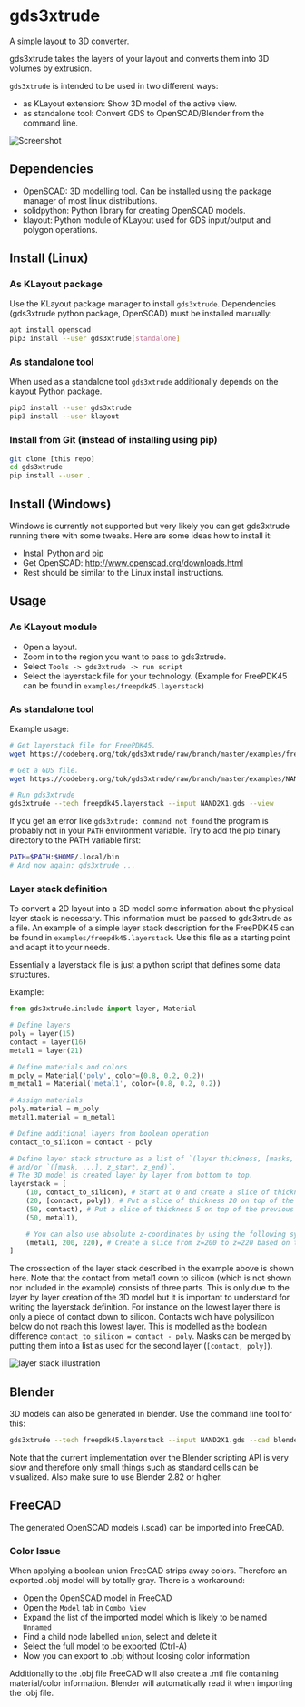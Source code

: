 # gds3xtrude
A simple layout to 3D converter.

gds3xtrude takes the layers of your layout and converts them into 3D volumes by extrusion.

`gds3xtrude` is intended to be used in two different ways:
* as KLayout extension: Show 3D model of the active view.
* as standalone tool: Convert GDS to OpenSCAD/Blender from the command line.

![Screenshot](./examples/freepdk45_screenshot.png "Screenshot")

## Dependencies
* OpenSCAD: 3D modelling tool. Can be installed using the package manager of most linux distributions.
* solidpython: Python library for creating OpenSCAD models.
* klayout: Python module of KLayout used for GDS input/output and polygon operations.

## Install (Linux)

### As KLayout package
Use the KLayout package manager to install `gds3xtrude`.
Dependencies (gds3xtrude python package, OpenSCAD) must be installed manually:

```sh
apt install openscad
pip3 install --user gds3xtrude[standalone]
```

### As standalone tool
When used as a standalone tool `gds3xtrude` additionally depends on the klayout Python package.

```sh
pip3 install --user gds3xtrude
pip3 install --user klayout
```

### Install from Git (instead of installing using pip)
```sh
git clone [this repo]
cd gds3xtrude
pip install --user .
```

## Install (Windows)
Windows is currently not supported but very likely you can get gds3xtrude running there with some tweaks.
Here are some ideas how to install it:
* Install Python and pip
* Get OpenSCAD: http://www.openscad.org/downloads.html
* Rest should be similar to the Linux install instructions.

## Usage

### As KLayout module

* Open a layout.
* Zoom in to the region you want to pass to gds3xtrude.
* Select `Tools -> gds3xtrude -> run script`
* Select the layerstack file for your technology. (Example for FreePDK45 can be found in `examples/freepdk45.layerstack`)


### As standalone tool
Example usage:
```sh
# Get layerstack file for FreePDK45.
wget https://codeberg.org/tok/gds3xtrude/raw/branch/master/examples/freepdk45.layerstack

# Get a GDS file.
wget https://codeberg.org/tok/gds3xtrude/raw/branch/master/examples/NAND2X1.gds

# Run gds3xtrude
gds3xtrude --tech freepdk45.layerstack --input NAND2X1.gds --view
```

If you get an error like `gds3xtrude: command not found` the program is probably not in your `PATH` environment variable.
Try to add the pip binary directory to the PATH variable first:
```sh
PATH=$PATH:$HOME/.local/bin
# And now again: gds3xtrude ...
```

### Layer stack definition
To convert a 2D layout into a 3D model some information about the physical layer stack is necessary.
This information must be passed to gds3xtrude as a file. An example of a simple layer stack description
for the FreePDK45 can be found in `examples/freepdk45.layerstack`. Use this file as a starting point and adapt it to your needs.

Essentially a layerstack file is just a python script that defines some data structures.

Example:
```python
from gds3xtrude.include import layer, Material

# Define layers
poly = layer(15)
contact = layer(16)
metal1 = layer(21)

# Define materials and colors
m_poly = Material('poly', color=(0.8, 0.2, 0.2))
m_metal1 = Material('metal1', color=(0.8, 0.2, 0.2))

# Assign materials
poly.material = m_poly
metal1.material = m_metal1

# Define additional layers from boolean operation
contact_to_silicon = contact - poly

# Define layer stack structure as a list of `(layer thickness, [masks, ...])`.
# and/or `([mask, ...], z_start, z_end)`.
# The 3D model is created layer by layer from bottom to top.
layerstack = [
    (10, contact_to_silicon), # Start at 0 and create a slice of thickness 10.
    (20, [contact, poly]), # Put a slice of thickness 20 on top of the previous slice.
    (50, contact), # Put a slice of thickness 5 on top of the previous slice.
    (50, metal1),

    # You can also use absolute z-coordinates by using the following syntax:
    (metal1, 200, 220), # Create a slice from z=200 to z=220 based on the metal1 mask.
]
```

The crossection of the layer stack described in the example above is shown here. Note that the contact from metal1 down to silicon (which is not shown nor included in the example) consists of three parts. This is only due to the layer by layer creation of the 3D model but it is important to understand for writing the layerstack definition. For instance on the lowest layer there is only a piece of contact down to silicon. Contacts wich have polysilicon below do not reach this lowest layer. This is modelled as the boolean difference `contact_to_silicon = contact - poly`.
Masks can be merged by putting them into a list as used for the second layer (`[contact, poly]`).

![layer stack illustration](./doc/layerstack_doc.png "layer stack")

## Blender
3D models can also be generated in blender. Use the command line tool for this:
```sh
gds3xtrude --tech freepdk45.layerstack --input NAND2X1.gds --cad blender
```
Note that the current implementation over the Blender scripting API is very slow and therefore only small things such as standard cells can be visualized.
Also make sure to use Blender 2.82 or higher.

## FreeCAD
The generated OpenSCAD models (.scad) can be imported into FreeCAD.

### Color Issue
When applying a boolean union FreeCAD strips away colors. Therefore an exported .obj model will by totally gray. There is a workaround:
* Open the OpenSCAD model in FreeCAD
* Open the `Model` tab in `Combo View`
* Expand the list of the imported model which is likely to be named `Unnamed`
* Find a child node labelled `union`, select and delete it
* Select the full model to be exported (Ctrl-A)
* Now you can export to .obj without loosing color information

Additionally to the .obj file FreeCAD will also create a .mtl file containing material/color information. Blender will automatically read it when importing the .obj file.
